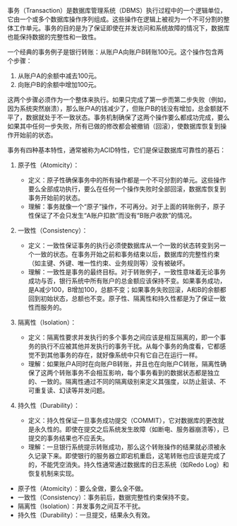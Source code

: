 
事务（Transaction）是数据库管理系统（DBMS）执行过程中的一个逻辑单位，它由一个或多个数据库操作序列组成。这些操作在逻辑上被视为一个不可分割的整体工作单元。事务的目的是为了保证即使在并发访问和系统故障的情况下，数据库也能保持数据的完整性和一致性。

一个经典的事务例子是银行转账：从账户A向账户B转账100元。这个操作包含两个步骤：
1.  从账户A的余额中减去100元。
2.  向账户B的余额中增加100元。

这两个步骤必须作为一个整体来执行。如果只完成了第一步而第二步失败（例如，因为系统突然崩溃），那么账户A的钱减少了，但账户B的钱没有增加，总金额就不平了，数据就处于不一致状态。事务机制确保了这两个操作要么都成功完成，要么如果其中任何一步失败，所有已做的修改都会被撤销（回滚），使数据库恢复到操作开始前的状态。

事务有四种基本特性，通常被称为ACID特性，它们是保证数据库可靠性的基石：

1.  原子性（Atomicity）：
    *   定义：原子性确保事务中的所有操作都是一个不可分割的单元。这些操作要么全部成功执行，要么在任何一个操作失败时全部回滚，数据库恢复到事务开始前的状态。
    *   理解：事务就像一个“原子”操作，不可再分。对于上面的转账例子，原子性保证了不会只发生“A账户扣款”而没有“B账户收款”的情况。

2.  一致性（Consistency）：
    *   定义：一致性保证事务的执行必须使数据库从一个一致的状态转变到另一个一致的状态。在事务开始之前和事务结束以后，数据库的完整性约束（如主键、外键、唯一性约束、业务规则等）没有被破坏。
    *   理解：一致性是事务的最终目标。对于转账例子，一致性意味着无论事务成功与否，银行系统中所有账户的总金额应该保持不变。如果事务成功，是A减少100，B增加100，总额不变；如果事务失败回滚，A和B的余额都回到初始状态，总额也不变。原子性、隔离性和持久性都是为了保证一致性而服务的。

3.  隔离性（Isolation）：
    *   定义：隔离性要求并发执行的多个事务之间应该是相互隔离的，即一个事务的执行不应被其他并发执行的事务干扰。从每个事务的角度看，它都感觉不到其他事务的存在，就好像系统中只有它自己在运行一样。
    *   理解：如果账户A同时在向账户B转账，并且也在向账户C转账，隔离性确保了这两个转账事务不会相互影响，每个事务看到的数据状态都是独立的、一致的。隔离性通过不同的隔离级别来定义其强度，以防止脏读、不可重复读、幻读等并发问题。

4.  持久性（Durability）：
    *   定义：持久性保证一旦事务成功提交（COMMIT），它对数据库的更改就是永久性的。即使在提交之后系统发生故障（如断电、服务器崩溃等），已提交的事务结果也不应丢失。
    *   理解：一旦银行系统提示转账成功，那么这个转账操作的结果就必须被永久记录下来。即使银行的服务器立即宕机重启，这笔转账也应该是完成了的，不能凭空消失。持久性通常通过数据库的日志系统（如Redo Log）和恢复机制来实现。

*   原子性（Atomicity）：要么全做，要么全不做。
*   一致性（Consistency）：事务前后，数据完整性约束保持不变。
*   隔离性（Isolation）：并发事务之间互不干扰。
*   持久性（Durability）：一旦提交，结果永久有效。
